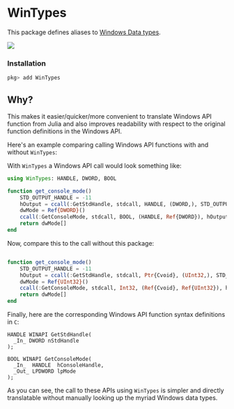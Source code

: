 # WinTypes

This package defines aliases to [Windows Data types](https://docs.microsoft.com/en-us/windows/win32/winprog/windows-data-types).

[![](https://img.shields.io/badge/docs-blue.svg)](https://musm.github.io/WinTypes.jl/stable)


### Installation

```julia
pkg> add WinTypes
```

## Why?

This makes it easier/quicker/more convenient to translate Windows API function from Julia
and also improves readability with respect to the original function definitions in the
Windows API.

Here's an example comparing calling Windows API functions with and without `WinTypes`:

With `WinTypes` a Windows API call would look something like:
```julia
using WinTypes: HANDLE, DWORD, BOOL

function get_console_mode()
    STD_OUTPUT_HANDLE = -11
    hOutput = ccall(:GetStdHandle, stdcall, HANDLE, (DWORD,), STD_OUTPUT_HANDLE % DWORD)
    dwMode = Ref{DWORD}()
    ccall(:GetConsoleMode, stdcall, BOOL, (HANDLE, Ref{DWORD}), hOutput, dwMode)
    return dwMode[]
end
```
Now, compare this to the call without this package:
```julia

function get_console_mode()
    STD_OUTPUT_HANDLE = -11
    hOutput = ccall(:GetStdHandle, stdcall, Ptr{Cvoid}, (UInt32,), STD_OUTPUT_HANDLE % UInt32)
    dwMode = Ref{UInt32}()
    ccall(:GetConsoleMode, stdcall, Int32, (Ref{Cvoid}, Ref{UInt32}), hOutput, dwMode)
    return dwMode[]
end
```

Finally, here are the corresponding Windows API function syntax definitions in `C`:

```
HANDLE WINAPI GetStdHandle(
  _In_ DWORD nStdHandle
);
```

```
BOOL WINAPI GetConsoleMode(
  _In_  HANDLE  hConsoleHandle,
  _Out_ LPDWORD lpMode
);
```

As you can see, the call to these APIs using `WinTypes` is simpler and
directly translatable without manually looking up the myriad Windows data types.
